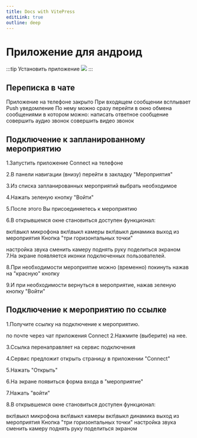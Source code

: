 ```yaml
---
title: Docs with VitePress
editLink: true
outline: deep
---
```


# Приложение для андроид

:::tip Установить приложение
![](/public/onelinkto_28kgbx.png)
:::

## Переписка в чате

Приложение на телефоне закрыто
При входящем сообщении всплывает Push уведомление
По нему можно сразу перейти в окно обмена сообщениями в котором можно:
написать ответное сообщение
совершить аудио звонок
совершить видео звонок

## Подключение к запланированному мероприятию

1.Запустить приложение Connect на телефоне

2.В панели навигации (внизу) перейти в закладку "Мероприятия"

3.Из списка запланированных мероприятий выбрать необходимое

4.Нажать зеленую кнопку "Войти"

5.После этого Вы присоединяетесь к мероприятию

6.В открывшемся окне становиться доступен функционал:

вкл\выкл микрофона
вкл\выкл камеры
вкл\выкл динамика
выход из мероприятия
Кнопка "три горизонтальных точки"

настройка звука
сменить камеру
поднять руку
поделиться экраном
7.На экране появляется иконки подключенных пользователей.

8.При необходимости мероприятие можно (временно) покинуть нажав на "красную" кнопку

9.И при необходимости вернуться в мероприятие, нажав зеленую кнопку "Войти"

## Подключение к мероприятию по ссылке

1.Получите ссылку на подключение к мероприятию.

по почте
через чат приложения Connect
2.Нажмите (выберите) на нее.

3.Ссылка перенаправляет на сервис подключения

4.Сервис предложит открыть страницу в приложении "Connect"

5.Нажать "Открыть"

6.На экране появиться форма входа в "мероприятие"

7.Нажать "войти"

8.В открывшемся окне становиться доступен функционал:

вкл\выкл микрофона
вкл\выкл камеры
вкл\выкл динамика
выход из мероприятия
Кнопка "три горизонтальных точки"
настройка звука
сменить камеру
поднять руку
поделиться экраном
